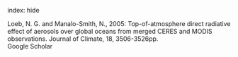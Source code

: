 index: hide

<div class="Citation">

  <div class="Citation-body">
    <div class="Citation-text">Loeb, N. G. and Manalo-Smith, N., 2005: Top-of-atmosphere direct radiative effect of aerosols over global oceans from merged CERES and MODIS observations. <span class="Article-journal">Journal of Climate, </span><span class="Article-volume">18, </span>3506-3526pp.</div>
    <div class="Citation-links">
      <div class="CitationLink" data-href="https://scholar.google.com/scholar?q=Top-of-atmosphere+direct+radiative+effect+of+aerosols+over+global+oceans+from+merged+CERES+and+MODIS+observations">
        <div class="CitationLink-icon CitationLink-Scholar"></div>
        <div class="CitationLink-text">Google Scholar</div>
      </div>
    </div>
  </div>
</div>


<div class="Citation-copy">

</div>